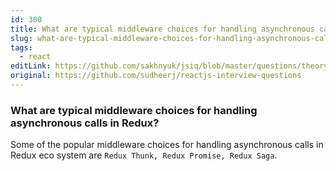 ```yaml
---
id: 300
title: What are typical middleware choices for handling asynchronous calls in Redux?
slug: what-are-typical-middleware-choices-for-handling-asynchronous-calls-in-redux
tags:
  - react
editLink: https://github.com/sakhnyuk/jsiq/blob/master/questions/theory/react/300.md
original: https://github.com/sudheerj/reactjs-interview-questions
---
```


### What are typical middleware choices for handling asynchronous calls in Redux?

Some of the popular middleware choices for handling asynchronous calls in Redux eco system are `Redux Thunk, Redux Promise, Redux Saga`.